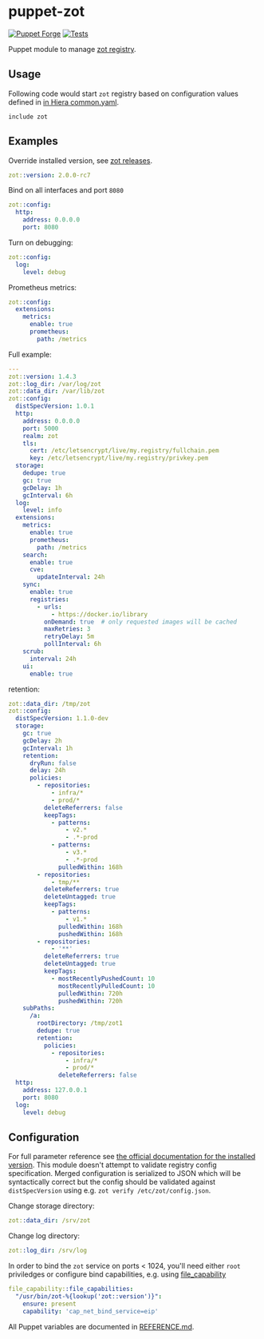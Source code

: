 # puppet-zot
[![Puppet Forge](http://img.shields.io/puppetforge/v/deric/zot.svg)](https://forge.puppet.com/modules/deric/zot) [![Tests](https://github.com/deric/puppet-zot/actions/workflows/test.yml/badge.svg)](https://github.com/deric/puppet-zot/actions/workflows/test.yml)

Puppet module to manage [zot registry](https://zotregistry.io/).

## Usage

Following code would start `zot` registry based on configuration values defined in [in Hiera common.yaml](./data/common.yaml).

```puppet
include zot
```

## Examples

Override installed version, see [zot releases](https://github.com/project-zot/zot/releases).
```yaml
zot::version: 2.0.0-rc7
```

Bind on all interfaces and port `8080`
```yaml
zot::config:
  http:
    address: 0.0.0.0
    port: 8080
```
Turn on debugging:
```yaml
zot::config:
  log:
    level: debug
```

Prometheus metrics:

```yaml
zot::config:
  extensions:
    metrics:
      enable: true
      prometheus:
        path: /metrics
```

Full example:
```yaml
---
zot::version: 1.4.3
zot::log_dir: /var/log/zot
zot::data_dir: /var/lib/zot
zot::config:
  distSpecVersion: 1.0.1
  http:
    address: 0.0.0.0
    port: 5000
    realm: zot
    tls:
      cert: /etc/letsencrypt/live/my.registry/fullchain.pem
      key: /etc/letsencrypt/live/my.registry/privkey.pem
  storage:
    dedupe: true
    gc: true
    gcDelay: 1h
    gcInterval: 6h
  log:
    level: info
  extensions:
    metrics:
      enable: true
      prometheus:
        path: /metrics
    search:
      enable: true
      cve:
        updateInterval: 24h
    sync:
      enable: true
      registries:
        - urls:
            - https://docker.io/library
          onDemand: true  # only requested images will be cached
          maxRetries: 3
          retryDelay: 5m
          pollInterval: 6h
    scrub:
      interval: 24h
    ui:
      enable: true

```

retention:
```yaml
zot::data_dir: /tmp/zot
zot::config:
  distSpecVersion: 1.1.0-dev
  storage:
    gc: true
    gcDelay: 2h
    gcInterval: 1h
    retention:
      dryRun: false
      delay: 24h
      policies:
        - repositories:
            - infra/*
            - prod/*
          deleteReferrers: false
          keepTags:
            - patterns:
                - v2.*
                - .*-prod
            - patterns:
                - v3.*
                - .*-prod
              pulledWithin: 168h
        - repositories:
            - tmp/**
          deleteReferrers: true
          deleteUntagged: true
          keepTags:
            - patterns:
                - v1.*
              pulledWithin: 168h
              pushedWithin: 168h
        - repositories:
            - '**'
          deleteReferrers: true
          deleteUntagged: true
          keepTags:
            - mostRecentlyPushedCount: 10
              mostRecentlyPulledCount: 10
              pulledWithin: 720h
              pushedWithin: 720h
    subPaths:
      /a:
        rootDirectory: /tmp/zot1
        dedupe: true
        retention:
          policies:
            - repositories:
                - infra/*
                - prod/*
              deleteReferrers: false
  http:
    address: 127.0.0.1
    port: 8080
  log:
    level: debug
```

## Configuration

For full parameter reference see [the official documentation for the installed version](https://zotregistry.io/v1.4.3/admin-guide/admin-configuration/). This module doesn't attempt to validate registry config specification. Merged configuration is serialized to JSON which will be syntactically correct but the config should be validated against `distSpecVersion` using e.g. `zot verify /etc/zot/config.json`.

Change storage directory:
```yaml
zot::data_dir: /srv/zot
```

Change log directory:
```yaml
zot::log_dir: /srv/log
```

In order to bind the `zot` service on ports < 1024, you'll need either `root` priviledges or configure bind capabilities, e.g. using [file_capability](https://github.com/smoeding/puppet-file_capability)

```yaml
file_capability::file_capabilities:
  "/usr/bin/zot-%{lookup('zot::version')}":
    ensure: present
    capability: 'cap_net_bind_service=eip'
```

All Puppet variables are documented in [REFERENCE.md](./docs/REFERENCE.md).
